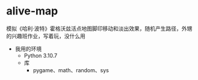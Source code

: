 # alive-map
模拟《哈利·波特》霍格沃兹活点地图脚印移动和淡出效果，随机产生路径，外甥的兴趣班作业，写着玩，没什么用

* 我用的环境
  * Python 3.10.7
  * 库
    * pygame、math、random、sys
      
